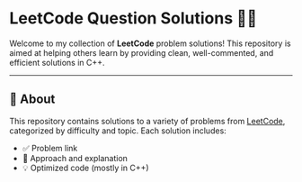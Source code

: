 # LeetCode Question Solutions 🧠📘

Welcome to my collection of **LeetCode** problem solutions! This repository is aimed at helping others learn by providing clean, well-commented, and efficient solutions in C++.

---

## 📌 About

This repository contains solutions to a variety of problems from [LeetCode](https://leetcode.com/), categorized by difficulty and topic. Each solution includes:
- ✅ Problem link
- 🧠 Approach and explanation
- 💡 Optimized code (mostly in C++)
